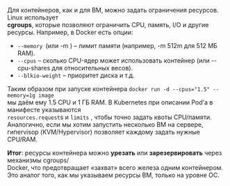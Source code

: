 Для контейнеров, как и для ВМ, можно задать ограничения ресурсов. Linux использует  
**cgroups**, которые позволяют ограничить CPU, память, I/O и другие ресурсы. Например, в Docker  есть опции: 
- `--memory `(или -m ) – лимит памяти (например, -m 512m для 512 МБ RAM). 
- `--cpus` – сколько CPU-ядер может использовать контейнер (или --cpu-shares для относительных  весов). 
- `--blkio-weight` – приоритет диска и т.д.  

Таким образом при запуске контейнера `docker run -d --cpus="1.5" --memory=1g image`  
мы даём ему 1.5 CPU и 1 ГБ RAM. В Kubernetes при описании Pod’а в манифесте указываются  
`resources.request`s и `limits` , чтобы точно задать квоты CPU/памяти. Аналогично, если мы  хотим запустить несколько ВМ на сервере, гипervisор (KVM/Hypervisor) позволяет каждому задать  нужные CPU/RAM.  

**Итог**: ресурсы контейнера можно **урезать** или **зарезервировать** через механизмы cgroups/  
Docker, что предотвращает «захват» всего железа одним контейнером. Это аналог того, как мы указываем ресурсы ВМ, только на уровне ОС.